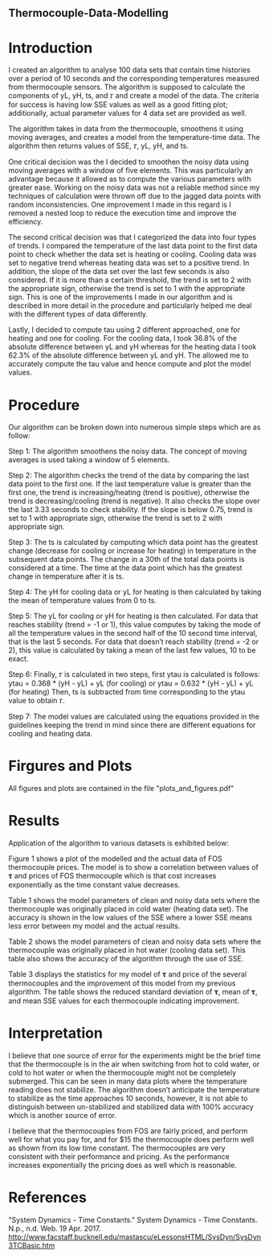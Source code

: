 ## Thermocouple-Data-Modelling

# Introduction

I created an algorithm to analyse 100 data sets that contain time histories over a period of 10 seconds and the corresponding temperatures measured from thermocouple sensors. The algorithm is supposed to calculate the components of yL, yH, ts, and 𝜏 and create a model of the data. The criteria for success is having low SSE values as well as a good fitting plot; additionally, actual parameter values for 4 data set are provided as well.

The algorithm takes in data from the thermocouple, smoothens it using moving averages, and creates a model from the temperature-time data. The algorithm then returns values of SSE, 𝜏, yL, yH, and ts.

One critical decision was the I decided to smoothen the noisy data using moving averages with a window of five elements. This was particularly an advantage because it allowed as to compute the various parameters with greater ease. Working on the noisy data was not a reliable method since my techniques of calculation were thrown off due to the jagged data points with random inconsistencies. One improvement I made in this regard is I removed a nested loop to reduce the execution time and improve the efficiency.

The second critical decision was that I categorized the data into four types of trends. I compared the temperature of the last data point to the first data point to check whether the data set is heating or cooling. Cooling data was set to negative trend whereas heating data was set to a positive trend. In addition, the slope of the data set over the last few seconds is also considered. If it is more than a certain threshold, the trend is set to 2 with the appropriate sign, otherwise the trend is set to 1 with the appropriate sign. This is one of the improvements I made in our algorithm and is described in more detail in the procedure and particularly helped me deal with the different types of data differently.

Lastly, I decided to compute tau using 2 different approached, one for heating and one for cooling. For the cooling data, I took 36.8% of the absolute difference between yL and yH whereas for the heating data I took 62.3% of the absolute difference between yL and yH. The allowed me to accurately compute the tau value and hence compute and plot the model values.

# Procedure

Our algorithm can be broken down into numerous simple steps which are as follow:

Step 1: The algorithm smoothens the noisy data. The concept of moving averages is used taking a window of 5 elements.

Step 2: The algorithm checks the trend of the data by comparing the last data point to the first one. If the last temperature value is greater than the first one, the trend is increasing/heating (trend is positive), otherwise the trend is decreasing/cooling (trend is negative). It also checks the slope over the last 3.33 seconds to check stability. If the slope is below 0.75, trend is set to 1 with appropriate sign, otherwise the trend is set to 2 with appropriate sign. 

Step 3: The ts is calculated by computing which data point has the greatest change (decrease for cooling or increase for heating) in temperature in the subsequent data points. The change in a 30th of the total data points is considered at a time. The time at the data point which has the greatest change in temperature after it is ts.

Step 4: The yH for cooling data or yL for heating is then calculated by taking the mean of temperature values from 0 to ts.

Step 5: The yL for cooling or yH for heating is then calculated. For data that reaches stability (trend = -1 or 1), this value computes by taking the mode of all the temperature values in the second half of the 10 second time interval, that is the last 5 seconds. For data that doesn’t reach stability (trend = -2 or 2), this value is calculated by taking a mean of the last few values, 10 to be exact. 

Step 6: Finally, 𝜏 is calculated in two steps, first ytau is calculated is follows:
ytau = 0.368 * (yH - yL) + yL (for cooling) or ytau = 0.632 * (yH - yL) + yL (for heating)
Then, ts is subtracted from time corresponding to the ytau value to obtain 𝜏. 

Step 7: The model values are calculated using the equations provided in the guidelines keeping the trend in mind since there are different equations for cooling and heating data.

# Firgures and Plots

All figures and plots are contained in the file "plots_and_figures.pdf"

# Results

Application of the algorithm to various datasets is exhibited below:

Figure 1 shows a plot of the modelled and the actual data of FOS thermocouple prices. The model is to show a correlation between values of 𝛕 and prices of FOS thermocouple which is that cost increases exponentially as the time constant value decreases.

Table 1 shows the model parameters of clean and noisy data sets where the thermocouple was originally placed in cold water (heating data set). The accuracy is shown in the low values of the SSE where a lower SSE means less error between my model and the actual results.

Table 2 shows the model parameters of clean and noisy data sets where the thermocouple was originally placed in hot water (cooling data set). This table also shows the accuracy of the algorithm through the use of SSE. 

Table 3 displays the statistics for my model of 𝛕 and price of the several thermocouples and the improvement of this model from my previous algorithm. The table shows the reduced standard deviation of 𝛕, mean of 𝛕, and mean SSE values for each thermocouple indicating improvement.

# Interpretation

I believe that one source of error for the experiments might be the brief time that the thermocouple is in the air when switching from hot to cold water, or cold to hot water or when the thermocouple might not be completely submerged. This can be seen in many data plots where the temperature reading does not stabilize. The algorithm doesn’t anticipate the temperature to stabilize as the time approaches 10 seconds, however, it is not able to distinguish between un-stabilized and stabilized data with 100% accuracy which is another source of error.

I believe that the thermocouples from FOS are fairly priced, and perform well for what you pay for, and for $15 the thermocouple does perform well as shown from its low time constant. The thermocouples are very consistent with their performance and pricing. As the performance increases exponentially the pricing does as well which is reasonable.

# References

"System Dynamics - Time Constants." System Dynamics - Time Constants. N.p., n.d. Web. 19 Apr. 2017. http://www.facstaff.bucknell.edu/mastascu/eLessonsHTML/SysDyn/SysDyn3TCBasic.htm
